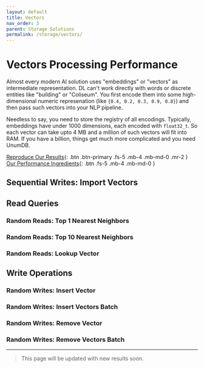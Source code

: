 ```yaml
---
layout: default
title: Vectors
nav_order: 3
parent: Storage Solutions
permalink: /storage/vectors/
---
```


# Vectors Processing Performance

Almost every modern AI solution uses "embeddings" or "vectors" as intermediate representation. DL can't work directly with words or discrete entities like "building" or "Coliseum". You first encode them into some high-dimensional numeric represenation (like `{0.4, 0.2, 0.3, 0.9, 0.8}`) and then pass such vectors into your NLP pipeline.

Needless to say, you need to store the registry of all encodings. Typically, embeddings have under 1000 dimensions, each encoded with `float32_t`. So each vector can take upto 4 MB and a million of such vectors will fit into RAM. If you have a billion, things get much more complicated and you need UnumDB.

[Reproduce Our Results](https://github.com/unumam/PyStorage){: .btn .btn-primary .fs-5 .mb-4 .mb-md-0 .mr-2 } [Our Performance Ingredients](/lectures/storage-recipe){: .btn .fs-5 .mb-4 .mb-md-0 }

## Sequential Writes: Import Vectors

## Read Queries

### Random Reads: Top 1 Nearest Neighbors

### Random Reads: Top 10 Nearest Neighbors

### Random Reads: Lookup Vector

## Write Operations

### Random Writes: Insert Vector

### Random Writes: Insert Vectors Batch

### Random Writes: Remove Vector

### Random Writes: Remove Vectors Batch

---

> This page will be updated with new results soon.
